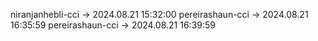 niranjanhebli-cci -> 2024.08.21 15:32:00
pereirashaun-cci -> 2024.08.21 16:35:59
pereirashaun-cci -> 2024.08.21 16:39:59